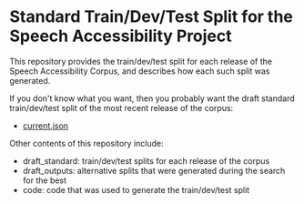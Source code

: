 # Standard Train/Dev/Test Split for the Speech Accessibility Project

This repository provides the train/dev/test split for each release of the Speech Accessibility Corpus, and describes how each such split was generated.

If you don't know what you want, then you probably want the draft standard train/dev/test split of the most recent release of the corpus:

* [current.json](draft_standard/current.json)

Other contents of this repository include:

* draft_standard: train/dev/test splits for each release of the corpus
* draft_outputs: alternative splits that were generated during the search for the best
* code: code that was used to generate the train/dev/test split

